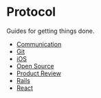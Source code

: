 Protocol
========

Guides for getting things done.

* [Communication](/protocol/communication)
* [Git](/protocol/git)
* [iOS](/protocol/ios)
* [Open Source](/protocol/open-source)
* [Product Review](/protocol/product-review)
* [Rails](/protocol/rails)
* [React](/protocol/react)
